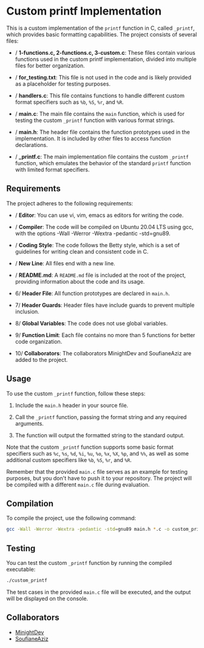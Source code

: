 # Custom printf Implementation

This is a custom implementation of the `printf` function in C, called `_printf`, which provides basic formatting capabilities. The project consists of several files:

- / **1-functions.c, 2-functions.c, 3-custom.c**: These files contain various functions used in the custom printf implementation, divided into multiple files for better organization.

- / **for_testing.txt**: This file is not used in the code and is likely provided as a placeholder for testing purposes.

- / **handlers.c**: This file contains functions to handle different custom format specifiers such as `%b`, `%S`, `%r`, and `%R`.

- / **main.c**: The main file contains the `main` function, which is used for testing the custom `_printf` function with various format strings.

- / **main.h**: The header file contains the function prototypes used in the implementation. It is included by other files to access function declarations.

- / **_printf.c**: The main implementation file contains the custom `_printf` function, which emulates the behavior of the standard `printf` function with limited format specifiers.

## Requirements

The project adheres to the following requirements:

- / **Editor**: You can use vi, vim, emacs as editors for writing the code.

- / **Compiler**: The code will be compiled on Ubuntu 20.04 LTS using gcc, with the options -Wall -Werror -Wextra -pedantic -std=gnu89.

- / **Coding Style**: The code follows the Betty style, which is a set of guidelines for writing clean and consistent code in C.

- / **New Line**: All files end with a new line.

- / **README.md**: A `README.md` file is included at the root of the project, providing information about the code and its usage.

- 6/ **Header File**: All function prototypes are declared in `main.h`.

- 7/ **Header Guards**: Header files have include guards to prevent multiple inclusion.

- 8/ **Global Variables**: The code does not use global variables.

- 9/ **Function Limit**: Each file contains no more than 5 functions for better code organization.

- 10/ **Collaborators**: The collaborators MinightDev and SoufianeAziz are added to the project.

## Usage

To use the custom `_printf` function, follow these steps:

1. Include the `main.h` header in your source file.

2. Call the `_printf` function, passing the format string and any required arguments.

3. The function will output the formatted string to the standard output.

Note that the custom `_printf` function supports some basic format specifiers such as `%c`, `%s`, `%d`, `%i`, `%u`, `%o`, `%x`, `%X`, `%p`, and `%%`, as well as some additional custom specifiers like `%b`, `%S`, `%r`, and `%R`.

Remember that the provided `main.c` file serves as an example for testing purposes, but you don't have to push it to your repository. The project will be compiled with a different `main.c` file during evaluation.

## Compilation

To compile the project, use the following command:

```bash
gcc -Wall -Werror -Wextra -pedantic -std=gnu89 main.h *.c -o custom_printf
```

## Testing

You can test the custom `_printf` function by running the compiled executable:

```bash
./custom_printf
```

The test cases in the provided `main.c` file will be executed, and the output will be displayed on the console.

## Collaborators

- [MinightDev](https://github.com/MinightDev)
- [SoufianeAziz](https://github.com/SoufianeAziz)
